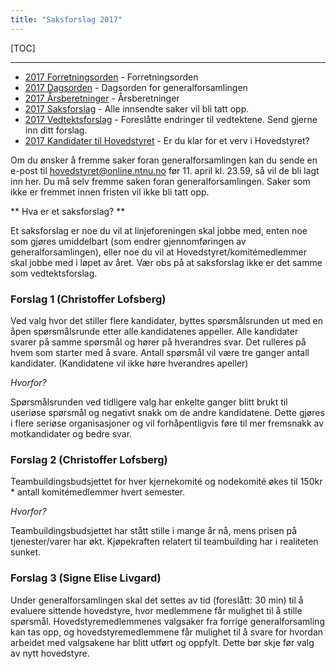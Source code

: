 ```yaml
---
title: "Saksforslag 2017"
---
```


[TOC]

---

* [2017 Forretningsorden](/wiki/online/generalforsamlingen/2017/forretningsorden) - Forretningsorden
* [2017 Dagsorden](/wiki/online/generalforsamlingen/2017/dagsorden) - Dagsorden for generalforsamlingen
* [2017 Årsberetninger](/wiki/online/generalforsamlingen/2017/aarsberetninger) - Årsberetninger
* [2017 Saksforslag](/wiki/online/generalforsamlingen/2017/saksforslag) - Alle innsendte saker vil bli tatt opp.
* [2017 Vedtektsforslag](/wiki/online/generalforsamlingen/2017/vedtekstforslag) - Foreslåtte endringer til vedtektene. Send gjerne inn ditt forslag.
* [2017 Kandidater til Hovedstyret](/wiki/online/generalforsamlingen/2017/valg) - Er du klar for et verv i Hovedstyret?


Om du ønsker å fremme saker foran generalforsamlingen kan du sende en e-post til hovedstyret@online.ntnu.no før 11. april kl. 23.59, så vil de bli lagt inn her. Du må selv fremme saken foran generalforsamlingen. Saker som ikke er fremmet innen fristen vil ikke bli tatt opp. 

** Hva er et saksforslag? **

Et saksforslag er noe du vil at linjeforeningen skal jobbe med, enten noe som gjøres umiddelbart (som endrer gjennomføringen av generalforsamlingen), eller noe du vil at Hovedstyret/komitémedlemmer skal jobbe med i løpet av året. Vær obs på at saksforslag ikke er det samme som vedtektsforslag.


### Forslag 1 (Christoffer Lofsberg)

Ved valg hvor det stiller flere kandidater, byttes spørsmålsrunden ut med en åpen spørsmålsrunde etter alle kandidatenes appeller. Alle kandidater svarer på samme spørsmål og hører på hverandres svar. Det rulleres på hvem som starter med å svare. Antall spørsmål vil være tre ganger antall kandidater. (Kandidatene vil ikke høre hverandres apeller)    

 _Hvorfor?_

Spørsmålsrunden ved tidligere valg har enkelte ganger blitt brukt til useriøse spørsmål og negativt snakk om de andre kandidatene. Dette gjøres i flere seriøse organisasjoner og vil forhåpentligvis føre til mer fremsnakk av motkandidater og bedre svar.

### Forslag 2 (Christoffer Lofsberg)

Teambuildingsbudsjettet for hver kjernekomité og nodekomité økes til 150kr * antall komitémedlemmer hvert semester. 

_Hvorfor?_

Teambuildingsbudsjettet har stått stille i mange år nå, mens prisen på tjenester/varer har økt. Kjøpekraften relatert til teambuilding har i realiteten sunket.

### Forslag 3 (Signe Elise Livgard)

Under generalforsamlingen skal det settes av tid (foreslått: 30 min) til å evaluere sittende hovedstyre, hvor medlemmene får mulighet til å stille spørsmål. Hovedstyremedlemmenes valgsaker fra forrige generalforsamling kan tas opp, og hovedstyremedlemmene får mulighet til å svare for hvordan arbeidet med valgsakene har blitt utført og oppfylt. Dette bør skje før valg av nytt hovedstyre.